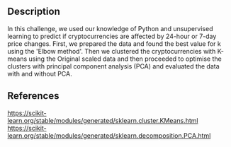 ## Description
In this challenge, we used our knowledge of Python and unsupervised learning to predict if cryptocurrencies are affected by 24-hour or 7-day price changes.
First, we prepared the data and found the best value for k using the 'Elbow method'. Then we clustered the cryptocurrencies with K-means using the Original
scaled data and then proceeded to optimise the clusters with principal component analysis (PCA) and evaluated the data with and without PCA.

## References
https://scikit-learn.org/stable/modules/generated/sklearn.cluster.KMeans.html
https://scikit-learn.org/stable/modules/generated/sklearn.decomposition.PCA.html
